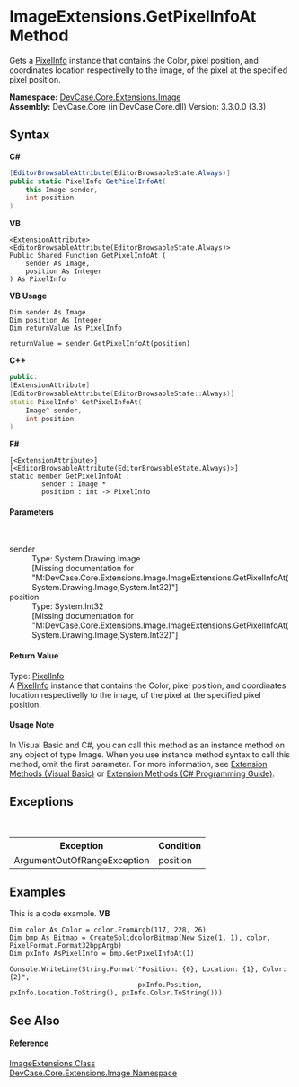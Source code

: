 # ImageExtensions.GetPixelInfoAt Method 
 

Gets a <a href="T_DevCase_Core_Imaging_PixelInfo">PixelInfo</a> instance that contains the Color, pixel position, and coordinates location respectivelly to the image, of the pixel at the specified pixel position.

**Namespace:**&nbsp;<a href="N_DevCase_Core_Extensions_Image">DevCase.Core.Extensions.Image</a><br />**Assembly:**&nbsp;DevCase.Core (in DevCase.Core.dll) Version: 3.3.0.0 (3.3)

## Syntax

**C#**<br />
``` C#
[EditorBrowsableAttribute(EditorBrowsableState.Always)]
public static PixelInfo GetPixelInfoAt(
	this Image sender,
	int position
)
```

**VB**<br />
``` VB
<ExtensionAttribute>
<EditorBrowsableAttribute(EditorBrowsableState.Always)>
Public Shared Function GetPixelInfoAt ( 
	sender As Image,
	position As Integer
) As PixelInfo
```

**VB Usage**<br />
``` VB Usage
Dim sender As Image
Dim position As Integer
Dim returnValue As PixelInfo

returnValue = sender.GetPixelInfoAt(position)
```

**C++**<br />
``` C++
public:
[ExtensionAttribute]
[EditorBrowsableAttribute(EditorBrowsableState::Always)]
static PixelInfo^ GetPixelInfoAt(
	Image^ sender, 
	int position
)
```

**F#**<br />
``` F#
[<ExtensionAttribute>]
[<EditorBrowsableAttribute(EditorBrowsableState.Always)>]
static member GetPixelInfoAt : 
        sender : Image * 
        position : int -> PixelInfo 

```


#### Parameters
&nbsp;<dl><dt>sender</dt><dd>Type: System.Drawing.Image<br />\[Missing <param name="sender"/> documentation for "M:DevCase.Core.Extensions.Image.ImageExtensions.GetPixelInfoAt(System.Drawing.Image,System.Int32)"\]</dd><dt>position</dt><dd>Type: System.Int32<br />\[Missing <param name="position"/> documentation for "M:DevCase.Core.Extensions.Image.ImageExtensions.GetPixelInfoAt(System.Drawing.Image,System.Int32)"\]</dd></dl>

#### Return Value
Type: <a href="T_DevCase_Core_Imaging_PixelInfo">PixelInfo</a><br />A <a href="T_DevCase_Core_Imaging_PixelInfo">PixelInfo</a> instance that contains the Color, pixel position, and coordinates location respectivelly to the image, of the pixel at the specified pixel position.

#### Usage Note
In Visual Basic and C#, you can call this method as an instance method on any object of type Image. When you use instance method syntax to call this method, omit the first parameter. For more information, see <a href="https://docs.microsoft.com/dotnet/visual-basic/programming-guide/language-features/procedures/extension-methods">Extension Methods (Visual Basic)</a> or <a href="https://docs.microsoft.com/dotnet/csharp/programming-guide/classes-and-structs/extension-methods">Extension Methods (C# Programming Guide)</a>.

## Exceptions
&nbsp;<table><tr><th>Exception</th><th>Condition</th></tr><tr><td>ArgumentOutOfRangeException</td><td>position</td></tr></table>

## Examples
This is a code example. 
**VB**<br />
``` VB
Dim color As Color = color.FromArgb(117, 228, 26)
Dim bmp As Bitmap = CreateSolidcolorBitmap(New Size(1, 1), color, PixelFormat.Format32bppArgb)
Dim pxInfo AsPixelInfo = bmp.GetPixelInfoAt(1)

Console.WriteLine(String.Format("Position: {0}, Location: {1}, Color: {2}",
                                pxInfo.Position, pxInfo.Location.ToString(), pxInfo.Color.ToString()))
```


## See Also


#### Reference
<a href="T_DevCase_Core_Extensions_Image_ImageExtensions">ImageExtensions Class</a><br /><a href="N_DevCase_Core_Extensions_Image">DevCase.Core.Extensions.Image Namespace</a><br />